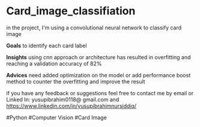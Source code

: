 # Card_image_classifiation
in the project, I'm using a convolutional neural network to classify card image

**Goals** 
to identify each card label

**Insights**
using cnn approach or architecture has resulted in overfitting and reaching a validation accuracy of 82%

**Advices**
need added optimization on the model or add performance boost method to counter the overfitting and improve the result

if you have any feedback or suggestions feel free to contact me by email or Linked In:
yusupibrahim0118@ gmail.com and https://www.linkedin.com/in/yusupibrahimnursiddiq/

#Python
#Computer Vision
#Card Image
